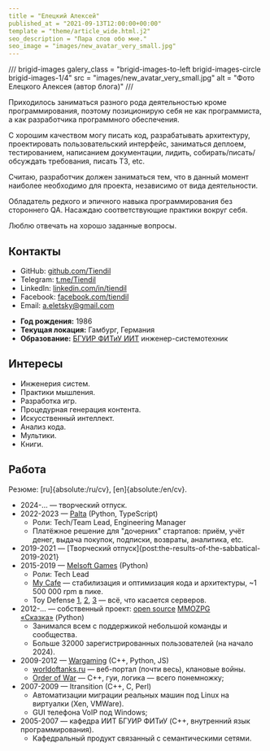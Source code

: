 ```yaml
---
title = "Елецкий Алексей"
published_at = "2021-09-13T12:00:00+00:00"
template = "theme/article_wide.html.j2"
seo_description = "Пара слов обо мне."
seo_image = "images/new_avatar_very_small.jpg"
---
```


<div class="brigid-article-columns" markdown="1">
<div class="brigid-article-column" markdown="1">

/// brigid-images
galery_class = "brigid-images-to-left brigid-images-circle brigid-images-1/4"
src = "images/new_avatar_very_small.jpg"
alt = "Фото Елецкого Алексея (автор блога)"
///

Приходилось заниматься разного рода деятельностью кроме программирования, поэтому позиционирую себя не как программиста, а как разработчика программного обеспечения.

С хорошим качеством могу писать код, разрабатывать архитектуру, проектировать пользовательский интерфейс, заниматься деплоем, тестированием, написанием документации, лидить, собирать/писать/обсуждать требования, писать ТЗ, etc.

Считаю, разработчик должен заниматься тем, что в данный момент наиболее необходимо для проекта, независимо от вида деятельности.

Обладатель редкого и эпичного навыка программирования без стороннего QA. Насаждаю соответствующие практики вокруг себя.

Люблю отвечать на хорошо заданные вопросы.

## Контакты

- GitHub: [github.com/Tiendil](https://github.com/Tiendil)
- Telegram: [t.me/Tiendil](https://t.me/Tiendil)
- LinkedIn: [linkedin.com/in/tiendil](https://linkedin.com/in/tiendil)
- Facebook: [facebook.com/tiendil](https://www.facebook.com/tiendil)
- Email: a.eletsky@gmail.com

</div>

<div class="brigid-article-column" markdown="1">

- **Год рождения:** 1986
- **Текущая локация:** Гамбург, Германия
- **Образование:** [БГУИР ФИТиУ ИИТ](http://www.bsuir.by/online/showpage.jsp?PageID=85166&resID=100229&lang=ru&menuItemID=102732) инженер-системотехник

## Интересы

- Инженерия систем.
- Практики мышления.
- Разработка игр.
- Процедурная генерация контента.
- Искусственный интеллект.
- Анализ кода.
- Мультики.
- Книги.

## Работа

Резюме: [ru]{absolute:/ru/cv}, [en]{absolute:/en/cv}.

- 2024-… — творческий отпуск.
- 2022-2023 — [Palta](https://palta.com/) (Python, TypeScript)
    - Роли: Tech/Team Lead, Engineering Manager
    - Платёжное решение для "дочерних" стартапов: приём, учёт денег, выдача покупок, подписки, возвраты, аналитика, etc.
- 2019-2021 — [Творческий отпуск]{post:the-results-of-the-sabbatical-2019-2021}
- 2015-2019 — [Melsoft Games](http://www.melesta-games.com/) (Python)
    - Роли: Tech Lead
    - [My Cafe](https://play.google.com/store/apps/details?id=com.melesta.coffeeshop) — стабилизация и оптимизация кода и архитектуры, ~1 500 000 rpm в пике.
    - Toy Defense [1](https://play.google.com/store/apps/details?id=com.melesta.toydefense&hl=en), [2](https://play.google.com/store/apps/details?id=com.melesta.toydefense2), [3](https://play.google.com/store/apps/details?id=com.melesta.toydefense3) — всё, что касается серверов.
- 2012-… — собственный проект: [open source](https://github.com/the-tale/the-tale) [MMOZPG «Сказка»](http://the-tale.org/) (Python)
    - Занимался всем с поддержикой небольшой команды и сообщества.
    - Больше 32000 зарегистрированных пользователей (на начало 2024).
- 2009-2012 — [Wargaming](https://eu.wargaming.net/en) (C++, Python, JS)
    - [worldoftanks.ru](http://worldoftanks.ru/) — веб-портал (почти весь), клановые войны.
    - [Order of War](http://ru.wikipedia.org/wiki/Order_of_War) — С++, гуи, логика — всего понемножку;
- 2007-2009 — Itransition (C++, C, Perl)
    - Автоматизации миграции реальных машин под Linux на виртуалки (Xen, VMWare).
    - GUI телефона VoIP под Windows;
- 2005-2007 — кафедра ИИТ БГУИР ФИТиУ (C++, внутренний язык программирования).
    - Кафедральный продукт связанный с семантическими сетями.

</div>

</div>
